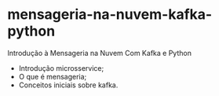 # mensageria-na-nuvem-kafka-python
Introdução à Mensageria na Nuvem Com Kafka e Python

- Introdução microsservice;
- O que é mensageria;
- Conceitos iniciais sobre kafka.
